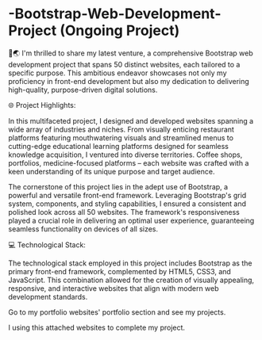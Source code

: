 # -Bootstrap-Web-Development-Project (Ongoing Project)

🌿🌏 I'm thrilled to share my latest venture, a comprehensive Bootstrap web development project that spans 50 distinct websites, each tailored to a specific purpose. This ambitious endeavor showcases not only my proficiency in front-end development but also my dedication to delivering high-quality, purpose-driven digital solutions.

🌐 Project Highlights:

In this multifaceted project, I designed and developed websites spanning a wide array of industries and niches. From visually enticing restaurant platforms featuring mouthwatering visuals and streamlined menus to cutting-edge educational learning platforms designed for seamless knowledge acquisition, I ventured into diverse territories. Coffee shops, portfolios, medicine-focused platforms – each website was crafted with a keen understanding of its unique purpose and target audience.

The cornerstone of this project lies in the adept use of Bootstrap, a powerful and versatile front-end framework. Leveraging Bootstrap's grid system, components, and styling capabilities, I ensured a consistent and polished look across all 50 websites. The framework's responsiveness played a crucial role in delivering an optimal user experience, guaranteeing seamless functionality on devices of all sizes.

💻 Technological Stack:

The technological stack employed in this project includes Bootstrap as the primary front-end framework, complemented by HTML5, CSS3, and JavaScript. This combination allowed for the creation of visually appealing, responsive, and interactive websites that align with modern web development standards.

Go to my portfolio websites' portfolio section and see my projects.

I using this attached websites to complete my project.
